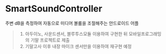 # SmartSoundController
주변 dB을 측정하여 자동으로 미디어 볼륨을 조절해주는 안드로이드 어플

> 1. 아두이노, 사운드센서, 블루투스모듈 이용하여 구현한 뒤 모바일프로그래밍의 기말 프로젝트로 제출
> 2. 기말고사 이후 내장 마이크 센서만을 이용하여 재구현 예정
